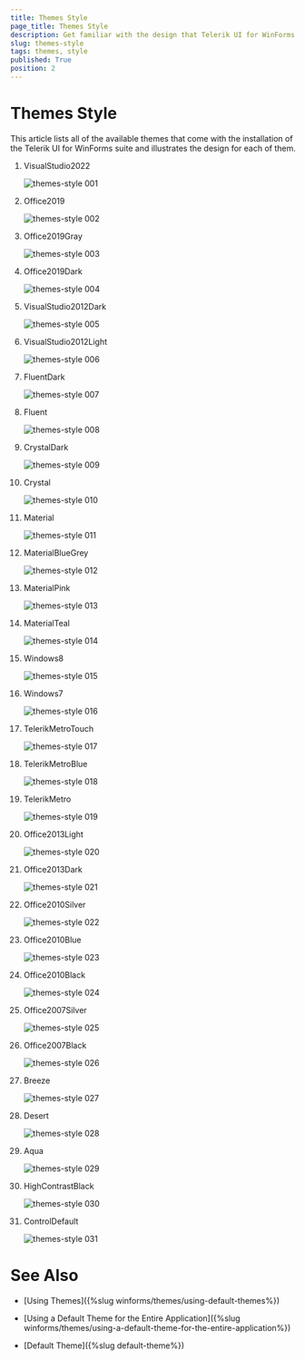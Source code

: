```yaml
---
title: Themes Style
page_title: Themes Style
description: Get familiar with the design that Telerik UI for WinForms suite offers with its default themes.
slug: themes-style
tags: themes, style
published: True
position: 2
---
```


# Themes Style

This article lists all of the available themes that come with the installation of the Telerik UI for WinForms suite and illustrates the design for each of them.

1. VisualStudio2022

	![themes-style 001](images/themes-style001.png)

1. Office2019

	![themes-style 002](images/themes-style002.png)

1. Office2019Gray

	![themes-style 003](images/themes-style003.png)

1. Office2019Dark

	![themes-style 004](images/themes-style004.png)

1. VisualStudio2012Dark

	![themes-style 005](images/themes-style005.png)

1. VisualStudio2012Light

	![themes-style 006](images/themes-style006.png)

1. FluentDark

	![themes-style 007](images/themes-style007.png)

1. Fluent

	![themes-style 008](images/themes-style008.png)

1. CrystalDark

	![themes-style 009](images/themes-style009.png)

1. Crystal

	![themes-style 010](images/themes-style010.png)

1. Material

	![themes-style 011](images/themes-style011.png)

1. MaterialBlueGrey

	![themes-style 012](images/themes-style012.png)

1. MaterialPink

	![themes-style 013](images/themes-style013.png)

1. MaterialTeal

	![themes-style 014](images/themes-style014.png)

1. Windows8

	![themes-style 015](images/themes-style015.png)

1. Windows7

	![themes-style 016](images/themes-style016.png)

1. TelerikMetroTouch

	![themes-style 017](images/themes-style017.png)

1. TelerikMetroBlue

	![themes-style 018](images/themes-style018.png)

1. TelerikMetro

	![themes-style 019](images/themes-style019.png)

1. Office2013Light

	![themes-style 020](images/themes-style020.png)

1. Office2013Dark

	![themes-style 021](images/themes-style021.png)

1. Office2010Silver

	![themes-style 022](images/themes-style022.png)

1. Office2010Blue

	![themes-style 023](images/themes-style023.png)

1. Office2010Black

	![themes-style 024](images/themes-style024.png)

1. Office2007Silver

	![themes-style 025](images/themes-style025.png)

1. Office2007Black

	![themes-style 026](images/themes-style026.png)

1. Breeze

	![themes-style 027](images/themes-style027.png)

1. Desert

	![themes-style 028](images/themes-style028.png)

1. Aqua

	![themes-style 029](images/themes-style029.png)

1. HighContrastBlack

	![themes-style 030](images/themes-style030.png)

1. ControlDefault

	![themes-style 031](images/themes-style031.png)


# See Also

* [Using Themes]({%slug winforms/themes/using-default-themes%})

* [Using a Default Theme for the Entire Application]({%slug winforms/themes/using-a-default-theme-for-the-entire-application%})

* [Default Theme]({%slug default-theme%})

